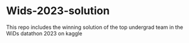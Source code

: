 # Wids-2023-solution
This repo includes the winning solution of the top undergrad team in the WiDs datathon 2023 on kaggle
